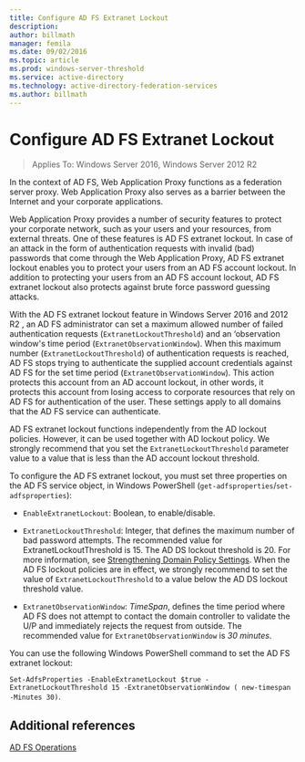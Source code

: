 ```yaml
---
title: Configure AD FS Extranet Lockout
description:
author: billmath
manager: femila
ms.date: 09/02/2016
ms.topic: article
ms.prod: windows-server-threshold
ms.service: active-directory
ms.technology: active-directory-federation-services
ms.author: billmath
---
```


# Configure AD FS Extranet Lockout

>Applies To: Windows Server 2016, Windows Server 2012 R2

In the context of AD FS, Web Application Proxy functions as a federation server proxy. Web Application Proxy also serves as a barrier between the Internet and your corporate applications.  
  
Web Application Proxy provides a number of security features to protect your corporate network, such as your users and your resources, from external threats. One of these features is AD FS extranet lockout. In case of an attack in the form of authentication requests with invalid \(bad\) passwords that come through the Web Application Proxy, AD FS extranet lockout enables you to protect your users from an AD FS account lockout. In addition to protecting your users from an AD FS account lockout, AD FS extranet lockout also protects against brute force password guessing attacks.  
  
With the AD FS extranet lockout feature in  Windows Server 2016 and 2012 R2 , an AD FS administrator can set a maximum allowed number of failed authentication requests \(`ExtranetLockoutThreshold`\) and an ‘observation window's time period \(`ExtranetObservationWindow`\). When this maximum number \(`ExtranetLockoutThreshold`\) of authentication requests is reached, AD FS stops trying to authenticate the supplied account credentials against AD FS for the set time period \(`ExtranetObservationWindow`\). This action protects this account from an AD account lockout, in other words, it protects this account from losing access to corporate resources that rely on AD FS for authentication of the user. These settings apply to all domains that the AD FS service can authenticate.  
  
AD FS extranet lockout functions independently from the AD lockout policies. However, it can be used together with AD lockout policy. We strongly recommend that you set the `ExtranetLockoutThreshold` parameter value to a value that is less than the AD account lockout threshold.  
  
To configure the AD FS extranet lockout, you must set three properties on the AD FS service object, in Windows PowerShell \(`get-adfsproperties`\/`set-adfsproperties`\):  
  
-   `EnableExtranetLockout`: Boolean, to enable\/disable.  
  
-   `ExtranetLockoutThreshold`: Integer, that defines the maximum number of bad password attempts. The recommended value for ExtranetLockoutThreshold is 15. The AD DS lockout threshold is 20. For more information, see [Strengthening Domain Policy Settings](http://technet.microsoft.com/library/cc772803(v=WS.10).aspx). When the AD FS lockout policies are in effect, we strongly recommend to set the value of `ExtranetLockoutThreshold` to a value below the AD DS lockout threshold value.  
  
-   `ExtranetObservationWindow`: *TimeSpan*, defines the time period where AD FS does not attempt to contact the domain controller to validate the U\/P and immediately rejects the request from outside. The recommended value for `ExtranetObservationWindow` is *30 minutes*.  
  
You can use the following Windows PowerShell command to set the AD FS extranet lockout: 

`Set-AdfsProperties -EnableExtranetLockout $true -ExtranetLockoutThreshold 15 -ExtranetObservationWindow ( new-timespan -Minutes 30)`.  

## Additional references  

[AD FS Operations](../../ad-fs/AD-FS-2016-Operations.md)